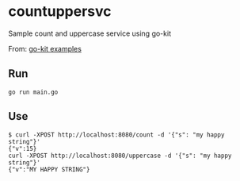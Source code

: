 # countuppersvc
Sample count and uppercase service using go-kit

From: [go-kit examples](http://github.com/go-kit/kit/examples)

## Run

```
go run main.go
```

## Use

```
$ curl -XPOST http://localhost:8080/count -d '{"s": "my happy string"}'
{"v":15}
curl -XPOST http://localhost:8080/uppercase -d '{"s": "my happy string"}'
{"v":"MY HAPPY STRING"}
```

